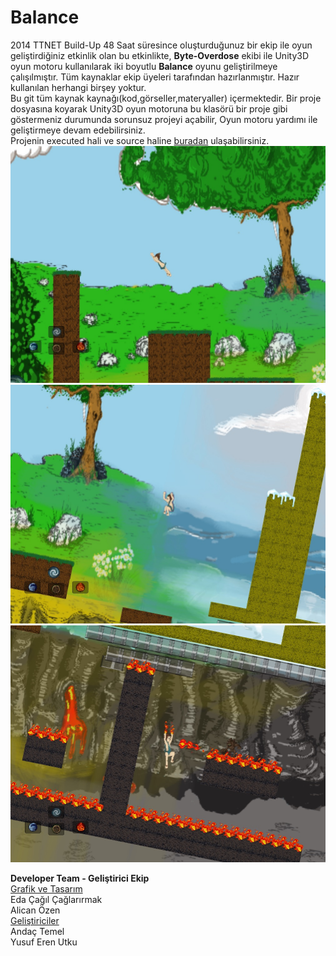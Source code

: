 Balance
=======
2014 TTNET Build-Up 
48 Saat süresince oluşturduğunuz bir ekip ile oyun geliştirdiğiniz etkinlik olan bu etkinlikte, **Byte-Overdose** ekibi ile Unity3D oyun motoru kullanılarak iki boyutlu **Balance** oyunu geliştirilmeye çalışılmıştır. Tüm kaynaklar ekip üyeleri tarafından hazırlanmıştır. Hazır kullanılan herhangi birşey yoktur.<br>
Bu git tüm kaynak kaynağı(kod,görseller,materyaller) içermektedir. Bir proje dosyasına koyarak Unity3D oyun motoruna bu klasörü bir proje gibi göstermeniz durumunda sorunsuz projeyi açabilir, Oyun motoru yardımı ile geliştirmeye devam edebilirsiniz.<br>
Projenin executed hali ve source haline <a href="https://www.dropbox.com/sh/h9fgaykntvmj2rt/AAB572WGJd4QjEhxr0yd5bsNa">buradan</a> ulaşabilirsiniz.
![alt tag](https://github.com/yerenutku/Balance/blob/master/readmeimages/balance1.jpg)
![alt tag](https://github.com/yerenutku/Balance/blob/master/readmeimages/balance2.jpg)
![alt tag](https://github.com/yerenutku/Balance/blob/master/readmeimages/balance3.jpg)

**Developer Team - Geliştirici Ekip** <br>
<ins>Grafik ve Tasarım</ins><br>
Eda Çağıl Çağlarırmak<br>
Alican Özen <br>
<ins>Geliştiriciler</ins><br>
Andaç Temel<br>
Yusuf Eren Utku
 
